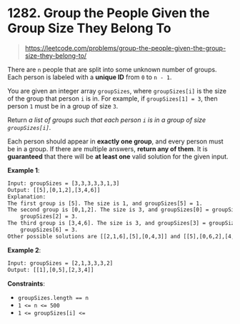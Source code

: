 # 1282. Group the People Given the Group Size They Belong To

> <https://leetcode.com/problems/group-the-people-given-the-group-size-they-belong-to/>

There are `n` people that are split into some unknown number of groups. Each
person is labeled with a **unique ID** from `0` to `n - 1`.

You are given an integer array `groupSizes`, where `groupSizes[i]` is the size
of the group that person `i` is in. For example, if `groupSizes[1] = 3`, then
person `1` must be in a group of size `3`.

Return *a list of groups such that each person `i` is in a group of size
`groupSizes[i]`*.

Each person should appear in **exactly one group**, and every person must be in
a group. If there are multiple answers, **return any of them**. It is
**guaranteed** that there will be **at least one** valid solution for the given
input.

**Example 1**:

```txt
Input: groupSizes = [3,3,3,3,3,1,3]
Output: [[5],[0,1,2],[3,4,6]]
Explanation: 
The first group is [5]. The size is 1, and groupSizes[5] = 1.
The second group is [0,1,2]. The size is 3, and groupSizes[0] = groupSizes[1] =
    groupSizes[2] = 3.
The third group is [3,4,6]. The size is 3, and groupSizes[3] = groupSizes[4] =
    groupSizes[6] = 3.
Other possible solutions are [[2,1,6],[5],[0,4,3]] and [[5],[0,6,2],[4,3,1]].
```

**Example 2**:

```txt
Input: groupSizes = [2,1,3,3,3,2]
Output: [[1],[0,5],[2,3,4]]
```

**Constraints**:

- `groupSizes.length == n`
- `1 <= n <= 500`
- `1 <= groupSizes[i] <=`
